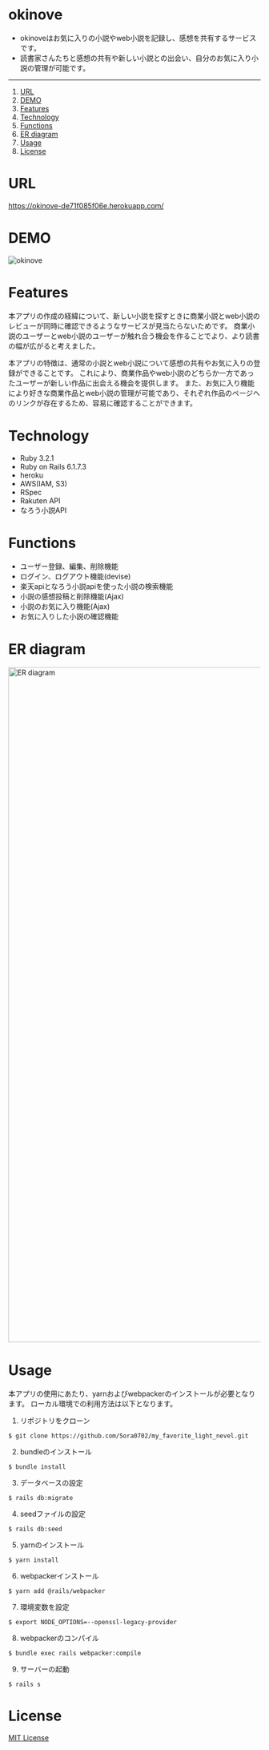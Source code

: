 # okinove

* okinoveはお気に入りの小説やweb小説を記録し、感想を共有するサービスです。
* 読書家さんたちと感想の共有や新しい小説との出会い、自分のお気に入り小説の管理が可能です。

***

1. [URL](https://github.com/Sora0702/my_favorite_light_nevel/blob/main/README.md#url)
2. [DEMO](https://github.com/Sora0702/my_favorite_light_nevel/blob/main/README.md#demo)
3. [Features](https://github.com/Sora0702/my_favorite_light_nevel/blob/main/README.md#features)
4. [Technology](https://github.com/Sora0702/my_favorite_light_nevel/blob/main/README.md#technology)
5. [Functions](https://github.com/Sora0702/my_favorite_light_nevel/blob/main/README.md#functions)
6. [ER diagram](https://github.com/Sora0702/my_favorite_light_nevel/blob/main/README.md#er-diagram)
7. [Usage](https://github.com/Sora0702/my_favorite_light_nevel/blob/main/README.md#usage)
8. [License](https://github.com/Sora0702/my_favorite_light_nevel/blob/main/README.md#license)

# URL
https://okinove-de71f085f06e.herokuapp.com/

# DEMO

![okinove](https://github.com/Sora0702/my_favorite_light_nevel/assets/124307131/62de158d-cd52-443b-bd90-fdb253a07e53)

# Features

本アプリの作成の経緯について、新しい小説を探すときに商業小説とweb小説のレビューが同時に確認できるようなサービスが見当たらないためです。
商業小説のユーザーとweb小説のユーザーが触れ合う機会を作ることでより、より読書の幅が広がると考えました。

本アプリの特徴は、通常の小説とweb小説について感想の共有やお気に入りの登録ができることです。
これにより、商業作品やweb小説のどちらか一方であったユーザーが新しい作品に出会える機会を提供します。
また、お気に入り機能により好きな商業作品とweb小説の管理が可能であり、それぞれ作品のページへのリンクが存在するため、容易に確認することができます。

# Technology

* Ruby 3.2.1
* Ruby on Rails 6.1.7.3
* heroku
* AWS(IAM, S3)
* RSpec
* Rakuten API
* なろう小説API

# Functions

* ユーザー登録、編集、削除機能
* ログイン、ログアウト機能(devise)
* 楽天apiとなろう小説apiを使った小説の検索機能
* 小説の感想投稿と削除機能(Ajax)
* 小説のお気に入り機能(Ajax)
* お気に入りした小説の確認機能

# ER diagram
<img width="1348" alt="ER diagram" src="https://github.com/Sora0702/my_favorite_light_nevel/assets/124307131/d302660a-18c8-4586-a105-df5c0ed9a6f2">

# Usage

本アプリの使用にあたり、yarnおよびwebpackerのインストールが必要となります。
ローカル環境での利用方法は以下となります。

1. リポジトリをクローン
```
$ git clone https://github.com/Sora0702/my_favorite_light_nevel.git
```
2. bundleのインストール
```
$ bundle install
```
3. データベースの設定
```
$ rails db:migrate
```
4. seedファイルの設定
```
$ rails db:seed
```
5. yarnのインストール
```
$ yarn install
```
6. webpackerインストール
```
$ yarn add @rails/webpacker
```
7. 環境変数を設定
```
$ export NODE_OPTIONS=--openssl-legacy-provider
```
8. webpackerのコンパイル
```
$ bundle exec rails webpacker:compile
```
9. サーバーの起動
```
$ rails s
```

# License

[MIT License](https://opensource.org/license/mit/)
